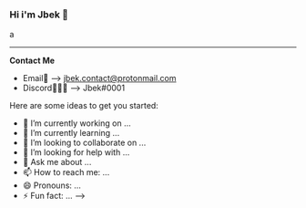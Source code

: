 ### Hi i'm Jbek 👋

a

_________________

**Contact Me**
- Email📧 --> <jbek.contact@protonmail.com>
- Discord👨🏼‍💻  --> Jbek#0001

Here are some ideas to get you started:

- 🔭 I’m currently working on ...
- 🌱 I’m currently learning ...
- 👯 I’m looking to collaborate on ...
- 🤔 I’m looking for help with ...
- 💬 Ask me about ...
- 📫 How to reach me: ...
- 😄 Pronouns: ...
- ⚡ Fun fact: ...
-->
